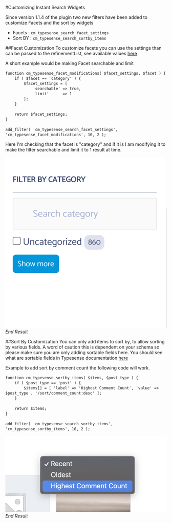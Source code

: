 #Customizing Instant Search Widgets

Since version 1.1.4 of the plugin two new filters have been added to customize Facets and the sort by widgets

- Facets  : ```cm_typesense_search_facet_settings``` 
- Sort BY : ```cm_typesense_search_sortby_items```

##Facet Customization
To customize facets you can use the settings than can be passed to the refinementList, see available values [here](https://www.algolia.com/doc/api-reference/widgets/refinement-list/js/)

A short example would be making Facet searchable and limit

```
function cm_typesense_facet_modifications( $facet_settings, $facet ) {
	if ( $facet == 'category' ) {
		$facet_settings = [
			'searchable' => true,
			'limit'      => 1
		];
	}

	return $facet_settings;
}

add_filter( 'cm_typesense_search_facet_settings', 'cm_typesense_facet_modifications', 10, 2 );
```
Here I'm checking that the facet is "category" and if it is I am modifying it to make the filter searchable and limit it to 1 result at time.

![Facet Customization](img/customizing-widgets/facet-customization.png)
*End Result*

##Sort By Customization
You can only add items to sort by, to allow sorting by various fields. A word of caution this is dependent on your schema so please make sure you are only adding sortable fields here. You should see what are sortable fields in Typesense documentation [here](https://typesense.org/docs/0.22.1/api/documents.html#arguments) 

Example to add sort by comment count the following code will work.

```
function cm_typesense_sortby_items( $items, $post_type ) {
    if ( $post_type == 'post' ) {
        $items[] = [ 'label' => 'Highest Comment Count', 'value' => $post_type . '/sort/comment_count:desc' ];
    }

	return $items;
}

add_filter( 'cm_typesense_search_sortby_items', 'cm_typesense_sortby_items', 10, 2 );
```


![Sort by Comment Count Added](img/customizing-widgets/sortby-customization.png)
*End Result*
